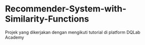 # Recommender-System-with-Similarity-Functions
 Projek yang dikerjakan dengan mengikuti tutorial di platform DQLab Academy
